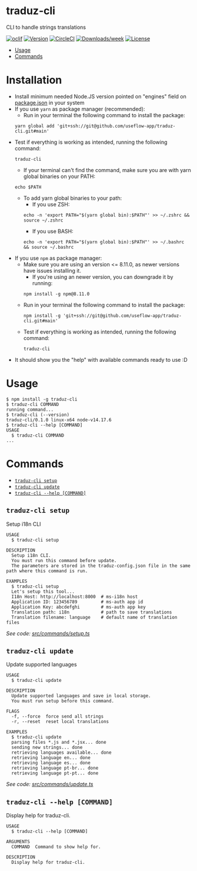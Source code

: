 traduz-cli
==============

CLI to handle strings translations

[![oclif](https://img.shields.io/badge/cli-oclif-brightgreen.svg)](https://oclif.io)
[![Version](https://img.shields.io/npm/v/oclif-hello-world.svg)](https://npmjs.org/package/oclif-hello-world)
[![CircleCI](https://circleci.com/gh/oclif/hello-world/tree/main.svg?style=shield)](https://circleci.com/gh/oclif/hello-world/tree/main)
[![Downloads/week](https://img.shields.io/npm/dw/oclif-hello-world.svg)](https://npmjs.org/package/oclif-hello-world)
[![License](https://img.shields.io/npm/l/oclif-hello-world.svg)](https://github.com/useflow-app/traduz-cli/blob/main/package.json)

<!-- toc -->
* [Usage](#usage)
* [Commands](#commands)
<!-- tocstop -->

# Installation

- Install minimum needed Node.JS version pointed on "engines" field on [package.json](https://github.com/useflow-app/traduz-cli/blob/main/package.json) in your system
- If you use `yarn` as package manager (recommended):
  - Run in your terminal the following command to install the package:
  ```shell
  yarn global add 'git+ssh://git@github.com/useflow-app/traduz-cli.git#main'
  ```
- Test if everything is working as intended, running the following command:
  ```shell
  traduz-cli
  ```
  - If your terminal can't find the command, make sure you are with yarn global binaries on your PATH:
  ```shell
  echo $PATH
  ```
  - To add yarn global binaries to your path:
    - If you use ZSH:
    ```shell
    echo -n 'export PATH="$(yarn global bin):$PATH"' >> ~/.zshrc && source ~/.zshrc
    ```
    - If you use BASH:
    ```shell
    echo -n 'export PATH="$(yarn global bin):$PATH"' >> ~/.bashrc && source ~/.bashrc
    ```
- If you use `npm` as package manager:
  - Make sure you are using an version <= 8.11.0, as newer versions have issues installing it.
    - If you're using an newer version, you can downgrade it by running:
    ```shell
    npm install -g npm@8.11.0
    ```
  - Run in your terminal the following command to install the package:
    ```shell
    npm install -g 'git+ssh://git@github.com/useflow-app/traduz-cli.git#main'
    ```
  - Test if everything is working as intended, running the following command:
    ```shell
    traduz-cli
    ```
- It should show you the "help" with available commands ready to use :D

# Usage
<!-- usage -->
```sh-session
$ npm install -g traduz-cli
$ traduz-cli COMMAND
running command...
$ traduz-cli (--version)
traduz-cli/0.1.0 linux-x64 node-v14.17.6
$ traduz-cli --help [COMMAND]
USAGE
  $ traduz-cli COMMAND
...
```
<!-- usagestop -->
# Commands
<!-- commands -->
* [`traduz-cli setup`](#traduz-cli-setup)
* [`traduz-cli update`](#traduz-cli-update)
* [`traduz-cli --help [COMMAND]`](#traduz-cli---help-command)

## `traduz-cli setup`

Setup i18n CLI

```
USAGE
  $ traduz-cli setup

DESCRIPTION
  Setup i18n CLI.
  You must run this command before update.
  The parameters are stored in the traduz-config.json file in the same path where this command is run.

EXAMPLES
  $ traduz-cli setup
  Let's setup this tool...
  I18n Host: http://localhost:8000  # ms-i18n host
  Application ID: 123456789         # ms-auth app id
  Application Key: abcdefghi        # ms-auth app key
  Translation path: i18n            # path to save translations
  Translation filename: language    # default name of translation files
```

_See code: [src/commands/setup.ts](https://github.com/useflow-app/traduz-cli/blob/main/src/commands/setup.ts)_

## `traduz-cli update`

Update supported languages

```
USAGE
  $ traduz-cli update

DESCRIPTION
  Update supported languages and save in local storage.
  You must run setup before this command.

FLAGS
  -f, --force  force send all strings
  -r, --reset  reset local translations

EXAMPLES
  $ traduz-cli update
  parsing files *.js and *.jsx... done
  sending new strings... done
  retrieving languages available... done
  retrieving language en... done
  retrieving language es... done
  retrieving language pt-br... done
  retrieving language pt-pt... done
```

_See code: [src/commands/update.ts](https://github.com/useflow-app/traduz-cli/blob/main/src/commands/update.ts)_

## `traduz-cli --help [COMMAND]`

Display help for traduz-cli.

```
USAGE
  $ traduz-cli --help [COMMAND]

ARGUMENTS
  COMMAND  Command to show help for.

DESCRIPTION
  Display help for traduz-cli.
```
<!-- commandsstop -->
